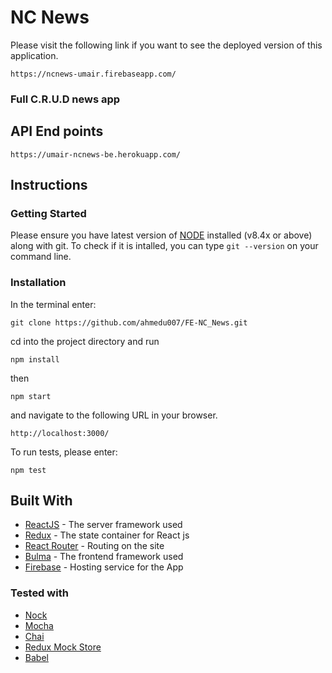 # NC News

Please visit the following link if you want to see the deployed version of this
application.

```
https://ncnews-umair.firebaseapp.com/
```

### Full C.R.U.D news app

## API End points

```
https://umair-ncnews-be.herokuapp.com/
```

## Instructions

### Getting Started

Please ensure you have latest version of [NODE](https://nodejs.org/en/)
installed (v8.4x or above) along with git. To check if it is intalled, you can
type `git --version` on your command line.

### Installation

In the terminal enter:

```
git clone https://github.com/ahmedu007/FE-NC_News.git
```

cd into the project directory and run

```
npm install
```

then

```
npm start
```

and navigate to the following URL in your browser.

```
http://localhost:3000/
```

To run tests, please enter:

```
npm test
```

## Built With

* [ReactJS](https://reactjs.org/) - The server framework used
* [Redux](https://redux.js.org/) - The state container for React js
* [React Router](https://reacttraining.com/react-router/) - Routing on the site
* [Bulma](https://bulma.io/documentation/overview/start/) - The frontend
  framework used
* [Firebase]() - Hosting service for the App

### Tested with

* [Nock](https://github.com/node-nock/nock)
* [Mocha](https://mochajs.org/)
* [Chai](http://chaijs.com/)
* [Redux Mock Store](https://github.com/arnaudbenard/redux-mock-store)
* [Babel](https://babeljs.io/)
